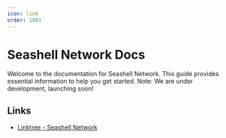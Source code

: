 ```yaml
---
icon: link
order: 1001
---
```



# Seashell Network Docs
Welcome to the documentation for Seashell Network. This guide provides essential information to help you get started.
Note: We are under development, launching soon!

## Links
- [Linktree - Seashell Network](https://linktr.ee/seashellnetwork)